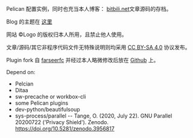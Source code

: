 
Pelican 配置实例，同时也充当本人博客： [bitbili.net][blog]文章源码的存档。

Blog 的主题在 [这里][theme]

网站 ©Logo 的版权归本人所用，且禁止他人使用。

文章/源码/其它非程序代码文件无特殊说明则均采用 [CC BY-SA 4.0][by-sa] 协议发布。

Plugin fork 自 [farseerfc][fc] 并经过本人略微修改后放在 [Github][git] 上。

Depend on:

* Pelcian
* Ditaa
* sw-precache or workbox-cli
* some Pelican plugins
* dev-python/beautifulsoup
* sys-process/parallel -- Tange, O. (2020, July 22). GNU Parallel 20200722 ('Privacy Shield'). Zenodo. https://doi.org/10.5281/zenodo.3956817

[blog]: https://bitbili.net
[theme]: https://github.com/Bekcpear/bitbiliTheme
[by-sa]: https://creativecommons.org/licenses/by-sa/4.0/
[fc]: https://github.com/farseerfc/pelican-plugins
[git]: https://github.com/Bekcpear/pelican-plugins
